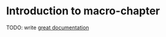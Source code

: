 # Introduction to macro-chapter

TODO: write [great documentation](http://jacobian.org/writing/what-to-write/)
